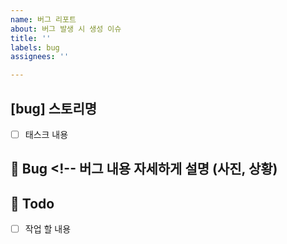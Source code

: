 ```yaml
---
name: 버그 리포트
about: 버그 발생 시 생성 이슈
title: ''
labels: bug
assignees: ''

---
```


## [bug] 스토리명

- [ ] 태스크 내용

## 🐞 Bug <!-- 버그 내용 자세하게 설명 (사진, 상황)

## 📝 Todo
- [ ] 작업 할 내용
